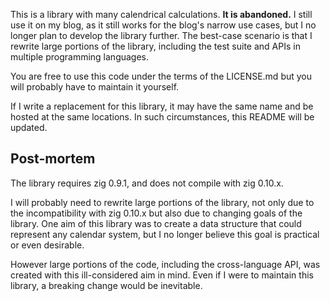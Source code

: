 This is a library with many calendrical calculations. **It is abandoned.** I still use it on my blog, as it still works for the blog's narrow use cases, but I no longer plan to develop the library further. The best-case scenario is that I rewrite large portions of the library, including the test suite and APIs in multiple programming languages.

You are free to use this code under the terms of the LICENSE.md but you will probably have to maintain it yourself.

If I write a replacement for this library, it may have the same name and be hosted at the same locations. In such circumstances, this README will be updated.

## Post-mortem

The library requires zig 0.9.1, and does not compile with zig 0.10.x.

I will probably need to rewrite large portions of the library, not only due to the incompatibility with zig 0.10.x but also due to changing goals of the library. One aim of this library was to create a data structure that could represent any calendar system, but I no longer believe this goal is practical or even desirable.

However large portions of the code, including the cross-language API, was created with this ill-considered aim in mind. Even if I were to maintain this library, a breaking change would be inevitable.

